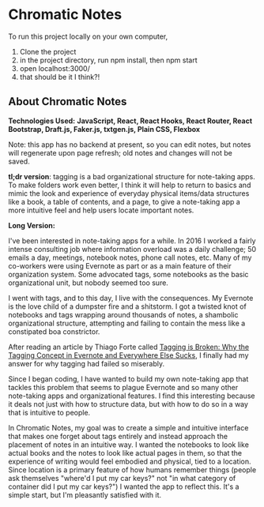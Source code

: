 # **Chromatic Notes**

To run this project locally on your own computer,

1.  Clone the project
2.  in the project directory, run npm install, then npm start
3.  open localhost:3000/
4.  that should be it I think?!

## **About Chromatic Notes**

**Technologies Used:** **JavaScript, React, React Hooks, React Router, React Bootstrap, Draft.js, Faker.js, txtgen.js, Plain CSS, Flexbox**

Note: this app has no backend at present, so you can edit notes, but notes will regenerate upon page refresh; old notes and changes will not be saved. 

**tl;dr version**: tagging is a bad organizational structure for note-taking apps. To make folders work even better, I think it will help to return to basics and mimic the look and experience of everyday physical items/data structures like a book, a table of contents, and a page, to give a note-taking app a more intuitive feel and help users locate important notes.

**Long Version:**

I've been interested in note-taking apps for a while. In 2016 I worked a fairly intense consulting job where information overload was a daily challenge; 50 emails a day, meetings, notebook notes, phone call notes, etc. Many of my co-workers were using Evernote as part or as a main feature of their organization system. Some advocated tags, some notebooks as the basic organizational unit, but nobody seemed too sure.

I went with tags, and to this day, I live with the consequences. My Evernote is the love child of a dumpster fire and a shitstorm. I got a twisted knot of notebooks and tags wrapping around thousands of notes, a shambolic organizational structure, attempting and failing to contain the mess like a constipated boa constrictor.

After reading an article by Thiago Forte called [Tagging is Broken: Why the Tagging Concept in Evernote and Everywhere Else Sucks](https://fortelabs.co/blog/tagging-is-broken/), I finally had my answer for why tagging had failed so miserably.

Since I began coding, I have wanted to build my own note-taking app that tackles this problem that seems to plague Evernote and so many other note-taking apps and organizational features. I find this interesting because it deals not just with how to structure data, but with how to do so in a way that is intuitive to people.

In Chromatic Notes, my goal was to create a simple and intuitive interface that makes one forget about tags entirely and instead approach the placement of notes in an intuitive way. I wanted the notebooks to look like actual books and the notes to look like actual pages in them, so that the experience of writing would feel embodied and physical, tied to a location. Since location is a primary feature of how humans remember things (people ask themselves "where'd I put my car keys?" not "in what category of container did I put my car keys?") I wanted the app to reflect this. It's a simple start, but I'm pleasantly satisfied with it.